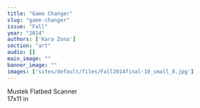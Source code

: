 ```yaml
---
title: "Game Changer"
slug: "game-changer"
issue: "Fall"
year: "2014"
authors: ['Kara Zona']
section: "art"
audio: []
main_image: ""
banner_image: ""
images: ['sites/default/files/Fall2014final-10_small_0.jpg']
---
```

Mustek Flatbed Scanner  
17x11 in

